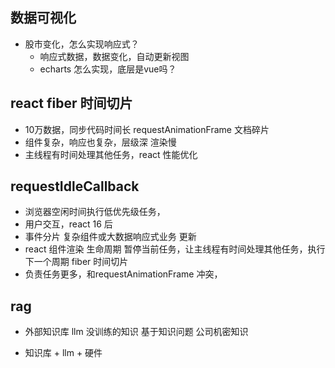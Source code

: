 ## 数据可视化
- 股市变化，怎么实现响应式？
  - 响应式数据，数据变化，自动更新视图
  - echarts 怎么实现，底层是vue吗？

## react fiber 时间切片
- 10万数据，同步代码时间长
  requestAnimationFrame 
  文档碎片
- 组件复杂，响应也复杂，层级深 渲染慢
- 主线程有时间处理其他任务，react 性能优化 

## requestIdleCallback 
- 浏览器空闲时间执行低优先级任务，
- 用户交互，react 16 后 
- 事件分片 复杂组件或大数据响应式业务 更新
- react 组件渲染 生命周期
  暂停当前任务，让主线程有时间处理其他任务，执行下一个周期
  fiber 时间切片
- 负责任务更多，和requestAnimationFrame 冲突，

## rag
- 外部知识库 
  llm 没训练的知识 基于知识问题   公司机密知识

- 知识库 + llm + 硬件 

